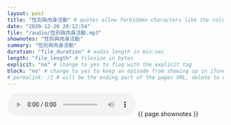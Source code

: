```yaml
---
layout: post
title: "性別與肉身活動" # quotes allow forbidden characters like the colon
date: "2020-12-20 20:12:54"
file: "/audio/性別與肉身活動.mp3"
shownotes: "性別與肉身活動"
summary: "性別與肉身活動"
duration: "file_duration" # audio length in min:sec
length: "file_length" # filesize in bytes
explicit: "no" # change to yes to flag with the explicit tag
block: "no" # change to yes to keep an episode from showing up in iTunes
# permalink: /1 # will be the ending part of the pages URL, delete to default to the title
---
```


<audio controls>
<source src="{{site.url}}{{site.baseurl}}{{ page.file }}" type="audio/x-mp3">
Your browser does not support the audio element.
</audio>
{{ page.shownotes }}
